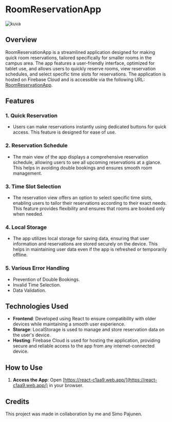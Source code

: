 # RoomReservationApp

![kuva](https://github.com/user-attachments/assets/82227191-e0b7-4b5d-8739-b481a4b7bfad)


## Overview

RoomReservationApp is a streamlined application designed for making quick room reservations, tailored specifically for smaller rooms in the campus area. The app features a user-friendly interface, optimized for tablet use, and allows users to quickly reserve rooms, view reservation schedules, and select specific time slots for reservations. The application is hosted on Firebase Cloud and is accessible via the following URL: [RoomReservationApp](https://react-c1aa9.web.app/).

## Features

### 1. **Quick Reservation**
- Users can make reservations instantly using dedicated buttons for quick access. This feature is designed for ease of use.

### 2. **Reservation Schedule**
- The main view of the app displays a comprehensive reservation schedule, allowing users to see all upcoming reservations at a glance. This helps in avoiding double bookings and ensures smooth room management.

### 3. **Time Slot Selection**
- The reservation view offers an option to select specific time slots, enabling users to tailor their reservations according to their exact needs. This feature provides flexibility and ensures that rooms are booked only when needed.

### 4. **Local Storage**
- The app utilizes local storage for saving data, ensuring that user information and reservations are stored securely on the device. This helps in maintaining user data even if the app is refreshed or temporarily offline.

### 5. **Various Error Handling**
- Prevention of Double Bookings.
- Invalid Time Selection.
- Data Validation.

## Technologies Used

- **Frontend**: Developed using React to ensure compatibility with older devices while maintaining a smooth user experience.
- **Storage**: LocalStorage is used to manage and store reservation data on the user's device.
- **Hosting**: Firebase Cloud is used for hosting the application, providing secure and reliable access to the app from any internet-connected device.

## How to Use

1. **Access the App**: Open [https://react-c1aa9.web.app/](https://react-c1aa9.web.app/) in your browser.

## Credits

This project was made in collaboration by me and Simo Pajunen.
